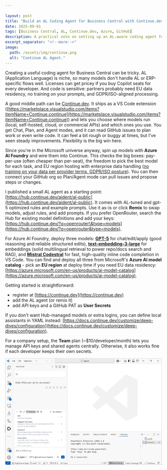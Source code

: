 ```yaml
---

layout: post
title: "Build an AL Coding Agent for Business Central with Continue.dev"
date: 2025-09-01
tags: [Business Central, AL, Continue.dev, Azure, GitHub]
description: A practical note on setting up an AL-aware coding agent for Business Central with Continue.dev.
excerpt_separator: "<!--more-->"
image:
  path: /assets/img/continue.png
  alt: "Continue AL Agent."
---
```


Creating a useful coding agent for Business Central can be tricky. AL (Application Language) is niche, so many models don't handle AL or ERP-specific flows well. Licenses can get pricey if you buy Copilot seats for every developer. And code is sensitive: partners probably need EU data residency, no training on your prompts, and GDPR/ISO-aligned processing.

A good middle path can be [Continue.dev](https://docs.continue.dev). It ships as a VS Code extension ([https://marketplace.visualstudio.com/items?itemName=Continue.continue](https://marketplace.visualstudio.com/items?itemName=Continue.continue)) and lets you choose where models run (local, self-hosted, cloud, or commercial APIs) and which ones you use. You get Chat, Plan, and Agent modes, and it can read GitHub issues to plan work or even write code. It can feel a bit rough or buggy at times, but I've seen steady improvements. Flexibility is the big win here.

<!--more-->

Since you're in the Microsoft universe anyway, spin up models with **Azure AI Foundry** and wire them into Continue. This checks the big boxes: pay-per-use (often cheaper than per-seat), the freedom to pick the best model for each task, and EU region hosting with enterprise data handling ([no training on your data per provider terms, GDPR/ISO posture](https://learn.microsoft.com/en-us/azure/ai-foundry/responsible-ai/openai/data-privacy?tabs=azure-portal)). You can then connect your GitHub org so Plan/Agent mode can pull issues and propose steps or changes.

I published a small AL agent as a starting point: [https://hub.continue.dev/aident/al-public](https://hub.continue.dev/aident/al-public). It comes with AL-tuned and gpt-5 optimized rules and example prompts. Use it as-is or click **Remix** to swap models, adjust rules, and add prompts. If you prefer OpenRouter, search the Hub for existing model definitions and add your keys: [https://hub.continue.dev/?q=openrouter\&type=models](https://hub.continue.dev/?q=openrouter&type=models).

For Azure AI Foundry, deploy three models: [**GPT-5**](https://ai.azure.com/catalog/models/gpt-5) for chat/edit/apply (good reasoning and reliable structured edits), [**text-embedding-3-large**](https://ai.azure.com/catalog/models/text-embedding-3-large) for embeddings (solid multilingual retrieval to power repo/docs search and RAG), and [**Mistral Codestral**](https://ai.azure.com/catalog/models/Codestral-2501) for fast, high-quality inline code completion in VS Code. You can find and deploy all three from Microsoft's **Azure AI model catalog** - pick an **EU region** at deploy time if you need EU data residency: [https://azure.microsoft.com/en-us/products/ai-model-catalog](https://azure.microsoft.com/en-us/products/ai-model-catalog).

Getting started is straightforward:

* register at [https://continue.dev](https://continue.dev)
* add the AL agent (or remix it)
* add API keys and a GitHub PAT as **User Secrets**

If you don't want Hub-managed models or extra logins, you can define local assistants in YAML instead: [https://docs.continue.dev/customize/deep-dives/configuration](https://docs.continue.dev/customize/deep-dives/configuration).

For a company setup, the **Team** plan (\~\$10/developer/month) lets you manage API keys and shared agents centrally. Otherwise, it also works fine if each developer keeps their own secrets.

![continue vs code extension](/assets/img/continue-vs-code.png)
